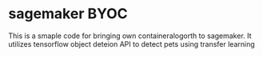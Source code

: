 # sagemaker BYOC

This is a smaple code for bringing own containeralogorth to sagemaker. It utilizes tensorflow object deteion API to detect pets using transfer learning